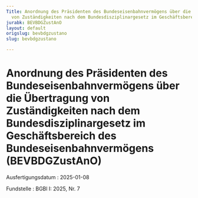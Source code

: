 ```yaml
---
Title: Anordnung des Präsidenten des Bundeseisenbahnvermögens über die Übertragung
  von Zuständigkeiten nach dem Bundesdisziplinargesetz im Geschäftsbereich des Bundeseisenbahnvermögens
jurabk: BEVBDGZustAnO
layout: default
origslug: bevbdgzustano
slug: bevbdgzustano

---
```


# Anordnung des Präsidenten des Bundeseisenbahnvermögens über die Übertragung von Zuständigkeiten nach dem Bundesdisziplinargesetz im Geschäftsbereich des Bundeseisenbahnvermögens (BEVBDGZustAnO)

Ausfertigungsdatum
:   2025-01-08

Fundstelle
:   BGBl I: 2025, Nr. 7

